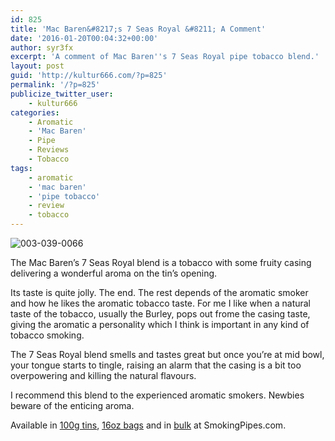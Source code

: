 ```yaml
---
id: 825
title: 'Mac Baren&#8217;s 7 Seas Royal &#8211; A Comment'
date: '2016-01-20T00:04:32+00:00'
author: syr3fx
excerpt: 'A comment of Mac Baren''s 7 Seas Royal pipe tobacco blend.'
layout: post
guid: 'http://kultur666.com/?p=825'
permalink: '/?p=825'
publicize_twitter_user:
    - kultur666
categories:
    - Aromatic
    - 'Mac Baren'
    - Pipe
    - Reviews
    - Tobacco
tags:
    - aromatic
    - 'mac baren'
    - 'pipe tobacco'
    - review
    - tobacco
---
```


![003-039-0066](http://localhost:8080/wp-content/uploads/2016/01/003-039-0066.jpg)

The Mac Baren’s 7 Seas Royal blend is a tobacco with some fruity casing delivering a wonderful aroma on the tin’s opening.

Its taste is quite jolly. The end. The rest depends of the aromatic smoker and how he likes the aromatic tobacco taste. For me I like when a natural taste of the tobacco, usually the Burley, pops out frome the casing taste, giving the aromatic a personality which I think is important in any kind of tobacco smoking.

The 7 Seas Royal blend smells and tastes great but once you’re at mid bowl, your tongue starts to tingle, raising an alarm that the casing is a bit too overpowering and killing the natural flavours.

I recommend this blend to the experienced aromatic smokers. Newbies beware of the enticing aroma.

Available in [100g tins](http://www.smokingpipes.com/tobacco/by-maker/mac-baren/moreinfo.cfm?product_id=70214), [16oz bags](http://www.smokingpipes.com/tobacco/by-maker/mac-baren/moreinfo.cfm?product_id=70217) and in [bulk](http://www.smokingpipes.com/tobacco/by-maker/mac-baren/bulk/moreinfo.cfm?product_id=70221) at SmokingPipes.com.